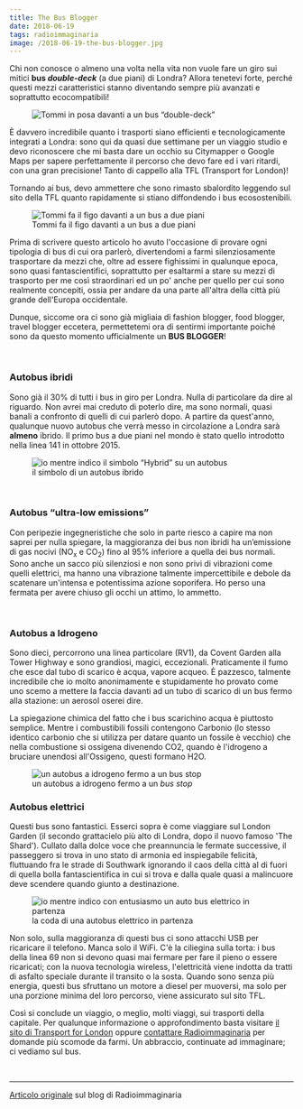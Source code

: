 ```yaml
---
title: The Bus Blogger
date: 2018-06-19
tags: radioimmaginaria
image: /2018-06-19-the-bus-blogger.jpg
---
```

Chi non conosce o almeno una volta nella vita non vuole fare un giro sui mitici **bus <em lang='en'>double-deck</em>** (a due piani) di Londra? Allora tenetevi forte, perché questi mezzi caratteristici stanno diventando sempre più avanzati e soprattutto ecocompatibili!

<!--more-->

<figure>
	<img class='u-photo' src='{{ image }}' alt='Tommi in posa davanti a un bus “double-deck”'>
</figure>

È davvero incredibile quanto i trasporti siano efficienti e tecnologicamente integrati a Londra: sono qui da quasi due settimane per un viaggio studio e devo riconoscere che mi basta dare un occhio su Citymapper o Google Maps per sapere perfettamente il percorso che devo fare ed i vari ritardi, con una gran precisione! Tanto di cappello alla TFL (Transport for London)!

Tornando ai bus, devo ammettere che sono rimasto sbalordito leggendo sul sito della TFL quanto rapidamente si stiano diffondendo i bus ecosostenibili.

<figure>
	<img src='https://live.staticflickr.com/4841/31455885817_4445f07693_k.jpg' alt='Tommi fa il figo davanti a un bus a due piani'>
	<figcaption>Tommi fa il figo davanti a un bus a due piani</figcaption>
</figure>

Prima di scrivere questo articolo ho avuto l'occasione di provare ogni tipologia di bus di cui ora parlerò, divertendomi a farmi silenziosamente trasportare da mezzi che, oltre ad essere fighissimi in qualunque epoca, sono quasi fantascientifici, soprattutto per esaltarmi a stare su mezzi di trasporto per me così straordinari ed un po' anche per quello per cui sono realmente concepiti, ossia per andare da una parte all'altra della città più grande dell'Europa occidentale.

Dunque, siccome ora ci sono già migliaia di fashion blogger, food blogger, travel blogger eccetera, permettetemi ora di sentirmi importante poiché sono da questo momento ufficialmente un **BUS BLOGGER**!

<!-- missing bus blogging meme -->

<br>

### Autobus ibridi
Sono già il 30% di tutti i bus in giro per Londra. Nulla di particolare da dire al riguardo. Non avrei mai creduto di poterlo dire, ma sono normali, quasi banali a confronto di quelli di cui parlerò dopo. A partire da quest'anno, qualunque nuovo autobus che verrà messo in circolazione a Londra sarà **almeno** ibrido. Il primo bus a due piani nel mondo è stato quello introdotto nella linea 141 in ottobre 2015.

<figure>
	<img src='https://live.staticflickr.com/4820/32523259468_fe16478ad2_k.jpg' alt='io mentre indico il simbolo “Hybrid” su un autobus'>
	<figcaption>il simbolo di un autobus ibrido</figcaption>
</figure>

<br>

### Autobus “ultra-low emissions”

Con peripezie ingegneristiche che solo in parte riesco a capire ma non saprei per nulla spiegare, la maggioranza dei bus non ibridi ha un’emissione di gas nocivi (NO<sub>x</sub> e CO<sub>2</sub>) fino al 95% inferiore a quella dei bus normali. Sono anche un sacco più silenziosi e non sono privi di vibrazioni come quelli elettrici, ma hanno una vibrazione talmente impercettibile e debole da scatenare un'intensa e potentissima azione soporifera. Ho perso una fermata per avere chiuso gli occhi un attimo, lo ammetto.

<br>

### Autobus a Idrogeno
Sono dieci, percorrono una linea particolare (RV1), da Covent Garden alla Tower Highway e sono grandiosi, magici, eccezionali. Praticamente il fumo che esce dal tubo di scarico è acqua, vapore acqueo. È pazzesco, talmente incredibile che io molto anonimamente e stupidamente ho provato come uno scemo a mettere la faccia davanti ad un tubo di scarico di un bus fermo alla stazione: un aerosol oserei dire.

La spiegazione chimica del fatto che i bus scarichino acqua è piuttosto semplice. Mentre i combustibili fossili contengono Carbonio (lo stesso identico carbonio che si utilizza per datare quanto un fossile è vecchio) che nella combustione si ossigena divenendo CO2, quando è l'idrogeno a bruciare unendosi all'Ossigeno, questi formano H2O.

<figure>
	<img src='https://upload.wikimedia.org/wikipedia/commons/thumb/0/0c/HyFLEETCUTE-HydrogenBus-London3.JPG/1200px-HyFLEETCUTE-HydrogenBus-London3.JPG' alt='un autobus a idrogeno fermo a un bus stop'>
	<figcaption>un autobus a idrogeno fermo a un <i>bus stop</i></figcaption>
</figure>

### Autobus elettrici

Questi bus sono fantastici. Esserci sopra è come viaggiare sul London Garden (il secondo grattacielo più alto di Londra, dopo il nuovo famoso 'The Shard'). Cullato dalla dolce voce che preannuncia le fermate successive, il passeggero si trova in uno stato di armonia ed inspiegabile felicità, fluttuando fra le strade di Southwark ignorando il caos della città al di fuori di quella bolla fantascientifica in cui si trova e dalla quale quasi a malincuore deve scendere quando giunto a destinazione.

<figure><img src='https://live.staticflickr.com/4875/45482763245_da78fee915_k.jpg' alt='io mentre indico con entusiasmo un auto bus elettrico in partenza'><figcaption>la coda di una autobus elettrico in partenza</figcaption></figure>

Non solo, sulla maggioranza di questi bus ci sono attacchi USB per ricaricare il telefono. Manca solo il WiFi. C'è la ciliegina sulla torta: i bus della linea 69 non si devono quasi mai fermare per fare il pieno o essere ricaricati; con la nuova tecnologia wireless, l'elettricità viene indotta da tratti di asfalto speciale durante il transito o la sosta. Quando sono senza più energia, questi bus sfruttano un motore a diesel per muoversi, ma solo per una porzione minima del loro percorso, viene assicurato sul sito TFL.

Così si conclude un viaggio, o meglio, molti viaggi, sui trasporti della capitale. Per qualunque informazione o approfondimento basta visitare [il sito di Transport for London](https://tfl.gov.uk/ 'TFL') oppure <a href='mailto:radioimmaginaria@gmail.com' target='_blank'>contattare Radioimmaginaria</a> per domande più scomode da farmi. Un abbraccio, continuate ad immaginare; ci vediamo sul bus.

<br>

---

[Articolo originale](https://web.archive.org/web/20200429193504/https://radioimmaginaria.it/content/190-bus-blogger-per-un-giorno '“Bus blogger per un giorno„ su radioimmaginaria.it') sul blog di Radioimmaginaria

